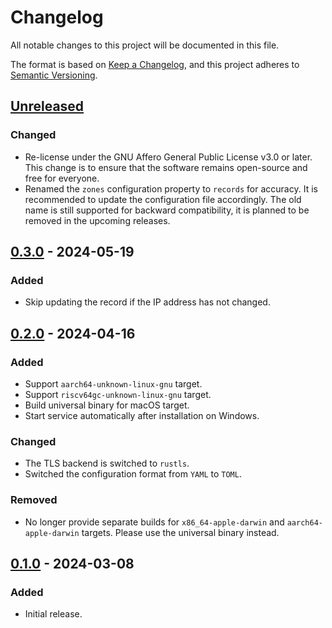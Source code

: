 # Changelog

All notable changes to this project will be documented in this file.

The format is based on [Keep a Changelog](https://keepachangelog.com/en/1.1.0/),
and this project adheres to [Semantic Versioning](https://semver.org/spec/v2.0.0.html).

## [Unreleased]

### Changed

- Re-license under the GNU Affero General Public License v3.0 or later.
  This change is to ensure that the software remains open-source and free for everyone.
- Renamed the `zones` configuration property to `records` for accuracy.
  It is recommended to update the configuration file accordingly.
  The old name is still supported for backward compatibility, it is planned to be removed in the upcoming releases.

## [0.3.0] - 2024-05-19

### Added

- Skip updating the record if the IP address has not changed.

## [0.2.0] - 2024-04-16

### Added

- Support `aarch64-unknown-linux-gnu` target.
- Support `riscv64gc-unknown-linux-gnu` target.
- Build universal binary for macOS target.
- Start service automatically after installation on Windows.

### Changed

- The TLS backend is switched to `rustls`.
- Switched the configuration format from `YAML` to `TOML`.

### Removed

- No longer provide separate builds for `x86_64-apple-darwin` and `aarch64-apple-darwin` targets.
  Please use the universal binary instead.

## [0.1.0] - 2024-03-08

### Added

- Initial release.

[unreleased]: https://github.com/unlimitedsola/cf-ddns/compare/v0.3.0...HEAD

[0.3.0]: https://github.com/unlimitedsola/cf-ddns/compare/v0.2.0...v0.3.0

[0.2.0]: https://github.com/unlimitedsola/cf-ddns/compare/v0.1.0...v0.2.0

[0.1.0]: https://github.com/unlimitedsola/cf-ddns/releases/tag/v0.1.0
